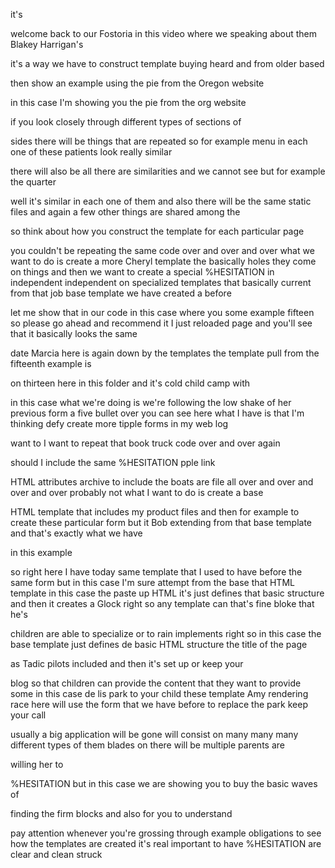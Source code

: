 it's 

welcome back to our Fostoria in this video where we speaking about them Blakey Harrigan's 

it's a way we have to construct template buying heard and from older based 

then show an example using the pie from the Oregon website 

in this case I'm showing you the pie from the org website 

if you look closely through different types of sections of 

sides there will be things that are repeated so for example menu in each one of these patients look really similar 

there will also be all there are similarities and we cannot see but for example the quarter 

well it's similar in each one of them and also there will be the same static files and again a few other things are shared among the 

so think about how you construct the template for each particular page 

you couldn't be repeating the same code over and over and over what we want to do is create a more Cheryl template the basically holes they come on things and then we want to create a special %HESITATION in independent independent on specialized templates that basically current from that job base template we have created a before 

let me show that in our code in this case where you some example fifteen so please go ahead and recommend it I just reloaded page and you'll see that it basically looks the same 

date Marcia here is again down by the templates the template pull from the fifteenth example is 

on thirteen here in this folder and it's cold child camp with 

in this case what we're doing is we're following the low shake of her previous form a five bullet over you can see here what I have is that I'm thinking defy create more tipple forms in my web log 

want to I want to repeat that book truck code over and over again 

should I include the same %HESITATION pple link 

HTML attributes archive to include the boats are file all over and over and over and over probably not what I want to do is create a base 

HTML template that includes my product files and then for example to create these particular form but it Bob extending from that base template and that's exactly what we have 

in this example 

so right here I have today same template that I used to have before the same form but in this case I'm sure attempt from the base that HTML template in this case the paste up HTML it's just defines that basic structure and then it creates a Glock right so any template can that's fine bloke that he's 

children are able to specialize or to rain implements right so in this case the base template just defines de basic HTML structure the title of the page 

as Tadic pilots included and then it's set up or keep your 

blog so that children can provide the content that they want to provide some in this case de lis park to your child these template Amy rendering race here will use the form that we have before to replace the park keep your call 

usually a big application will be gone will consist on many many many different types of them blades on there will be multiple parents are 

willing her to 

%HESITATION but in this case we are showing you to buy the basic waves of 

finding the firm blocks and also for you to understand 

pay attention whenever you're grossing through example obligations to see how the templates are created it's real important to have %HESITATION are clear and clean struck
